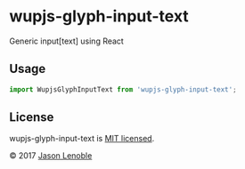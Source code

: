 # wupjs-glyph-input-text
Generic input[text] using React

## Usage

```js
import WupjsGlyphInputText from 'wupjs-glyph-input-text';
```

## License

wupjs-glyph-input-text is [MIT licensed](./LICENSE).

© 2017 [Jason Lenoble](mailto:jason.lenoble@gmail.com)
